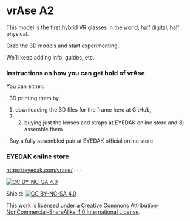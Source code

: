# vrAse A2

This model is the first hybrid VR glasses in the world; half digital, half physical.

Grab the 3D models and start experimenting.

We´ll keep adding info, guides, etc. 

### Instructions on how you can get hold of vrAse
You can either:

· 3D printing them by 
1) downloading the 3D files for the frame here at GitHub, 
2) 2) buying just the lenses and straps at EYEDAK online store and 3) assemble them.

· Buy a fully assembled pair at EYEDAK official online store.

### EYEDAK online store
https://eyedak.com/vrase/
·
·
·

[![CC BY-NC-SA 4.0][cc-by-nc-sa-image]][cc-by-nc-sa]

Shield: [![CC BY-NC-SA 4.0][cc-by-nc-sa-shield]][cc-by-nc-sa]

[cc-by-nc-sa]: http://creativecommons.org/licenses/by-nc-sa/4.0/
[cc-by-nc-sa-image]: https://licensebuttons.net/l/by-nc-sa/4.0/88x31.png
[cc-by-nc-sa-shield]: https://img.shields.io/badge/License-CC%20BY--NC--SA%204.0-lightgrey.svg

This work is licensed under a
[Creative Commons Attribution-NonCommercial-ShareAlike 4.0 International License][cc-by-nc-sa].
